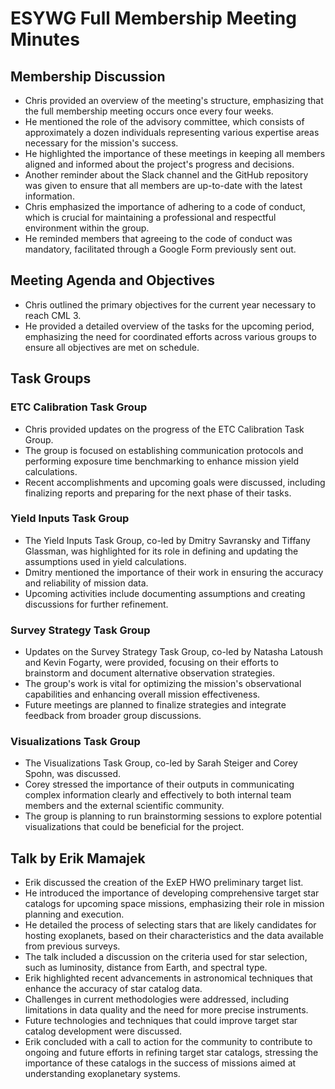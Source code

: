 # ESYWG Full Membership Meeting Minutes

## Membership Discussion
- Chris provided an overview of the meeting's structure, emphasizing that the full membership meeting occurs once every four weeks.
- He mentioned the role of the advisory committee, which consists of approximately a dozen individuals representing various expertise areas necessary for the mission's success.
- He highlighted the importance of these meetings in keeping all members aligned and informed about the project's progress and decisions.
- Another reminder about the Slack channel and the GitHub repository was given to ensure that all members are up-to-date with the latest information.
- Chris emphasized the importance of adhering to a code of conduct, which is crucial for maintaining a professional and respectful environment within the group.
- He reminded members that agreeing to the code of conduct was mandatory, facilitated through a Google Form previously sent out.

## Meeting Agenda and Objectives
- Chris outlined the primary objectives for the current year necessary to reach CML 3.
- He provided a detailed overview of the tasks for the upcoming period, emphasizing the need for coordinated efforts across various groups to ensure all objectives are met on schedule.

## Task Groups
### ETC Calibration Task Group
- Chris provided updates on the progress of the ETC Calibration Task Group.
- The group is focused on establishing communication protocols and performing exposure time benchmarking to enhance mission yield calculations.
- Recent accomplishments and upcoming goals were discussed, including finalizing reports and preparing for the next phase of their tasks.

### Yield Inputs Task Group
- The Yield Inputs Task Group, co-led by Dmitry Savransky and Tiffany Glassman, was highlighted for its role in defining and updating the assumptions used in yield calculations.
- Dmitry mentioned the importance of their work in ensuring the accuracy and reliability of mission data.
- Upcoming activities include documenting assumptions and creating discussions for further refinement.

### Survey Strategy Task Group
- Updates on the Survey Strategy Task Group, co-led by Natasha Latoush and Kevin Fogarty, were provided, focusing on their efforts to brainstorm and document alternative observation strategies.
- The group's work is vital for optimizing the mission's observational capabilities and enhancing overall mission effectiveness.
- Future meetings are planned to finalize strategies and integrate feedback from broader group discussions.

### Visualizations Task Group
- The Visualizations Task Group, co-led by Sarah Steiger and Corey Spohn, was discussed.
- Corey stressed the importance of their outputs in communicating complex information clearly and effectively to both internal team members and the external scientific community.
- The group is planning to run brainstorming sessions to explore potential visualizations that could be beneficial for the project.

## Talk by Erik Mamajek
- Erik discussed the creation of the ExEP HWO preliminary target list.
- He introduced the importance of developing comprehensive target star catalogs for upcoming space missions, emphasizing their role in mission planning and execution.
- He detailed the process of selecting stars that are likely candidates for hosting exoplanets, based on their characteristics and the data available from previous surveys.
- The talk included a discussion on the criteria used for star selection, such as luminosity, distance from Earth, and spectral type.
- Erik highlighted recent advancements in astronomical techniques that enhance the accuracy of star catalog data.
- Challenges in current methodologies were addressed, including limitations in data quality and the need for more precise instruments.
- Future technologies and techniques that could improve target star catalog development were discussed.
- Erik concluded with a call to action for the community to contribute to ongoing and future efforts in refining target star catalogs, stressing the importance of these catalogs in the success of missions aimed at understanding exoplanetary systems.
